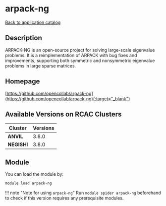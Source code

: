 # arpack-ng

[Back to application catalog](../app_catalog.md)

## Description

ARPACK-NG is an open-source project for solving large-scale eigenvalue problems. It is a reimplementation of ARPACK with bug fixes and improvements, supporting both symmetric and nonsymmetric eigenvalue problems in large sparse matrices.

## Homepage

[https://github.com/opencollab/arpack-ng](https://github.com/opencollab/arpack-ng){:target="_blank"}

## Available Versions on RCAC Clusters

|Cluster|Versions|
|---|---|
**ANVIL**|3.8.0
**NEGISHI**|3.8.0

## Module

You can load the module by:

```bash
module load arpack-ng
```

!!! note "Note for using `arpack-ng`"
    Run `module spider arpack-ng` beforehand to check if this version requires any prerequisite modules.
